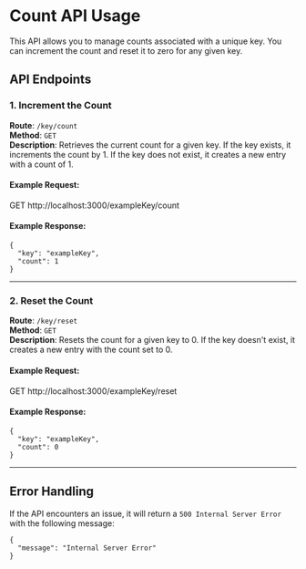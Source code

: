# Count API Usage

This API allows you to manage counts associated with a unique key. You can increment the count and reset it to zero for any given key.

## API Endpoints

### 1. Increment the Count

**Route**: `/key/count`  
**Method**: `GET`  
**Description**: Retrieves the current count for a given key. If the key exists, it increments the count by 1. If the key does not exist, it creates a new entry with a count of 1.

#### Example Request:

GET http://localhost:3000/exampleKey/count

#### Example Response:

```
{
  "key": "exampleKey",
  "count": 1
}
```

---

### 2. Reset the Count

**Route**: `/key/reset`  
**Method**: `GET`  
**Description**: Resets the count for a given key to 0. If the key doesn't exist, it creates a new entry with the count set to 0.

#### Example Request:

GET http://localhost:3000/exampleKey/reset

#### Example Response:

```
{
  "key": "exampleKey",
  "count": 0
}
```

---

## Error Handling

If the API encounters an issue, it will return a `500 Internal Server Error` with the following message:

```
{
  "message": "Internal Server Error"
}
```
